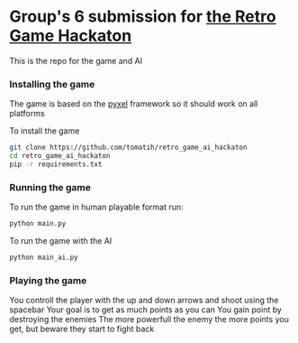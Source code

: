 # Group's 6 submission for [the Retro Game Hackaton](https://www.facebook.com/events/344397906909539)

This is the repo for the game and AI

### Installing the game
The game is based on the [pyxel](https://github.com/kitao/pyxel) framework so it should work on all platforms

To install the game
```bash
git clone https://github.com/tomatih/retro_game_ai_hackaton
cd retro_game_ai_hackaton
pip -r requirements.txt
```

### Running the game
To run the game in human playable format run:
```bash
python main.py
```

To run the game with the AI
```bash
python main_ai.py
```

### Playing the game
You controll the player with the up and down arrows and shoot using the spacebar
Your goal is to get as much points as you can
You gain point by destroying the enemies
The more powerfull the enemy the more points you get, but beware they start to fight back

